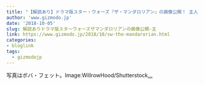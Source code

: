 ```yaml
---
title: "【解説あり】ドラマ版スター・ウォーズ『ザ・マンダロリアン』の画像公開！ 主人公はボバ・フェットじゃないマンダロア人……一体何者？"
author: 'www.gizmodo.jp'
date: '2018-10-05'
slug: 解説ありドラマ版スターウォーズザマンダロリアンの画像公開-主
link: https://www.gizmodo.jp/2018/10/sw-the-mandarorian.html
categories:
- bloglink
tags:
  - gizmodojp
---
```


写真はボバ・フェット。Image:WillrowHood/Shutterstock[... <i class="fas fa-external-link-alt"></i>](https://www.gizmodo.jp/2018/10/sw-the-mandarorian.html)

